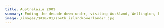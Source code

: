 ```yaml
---
title: Australasia 2009
summary: Ending the decade down under, visiting Auckland, Wellington, Picton and Nelson in New Zealand before heading to Sydney and Melbourne in Australia.
image: /images/2010/01/south_island/overlander.jpg
---
```

